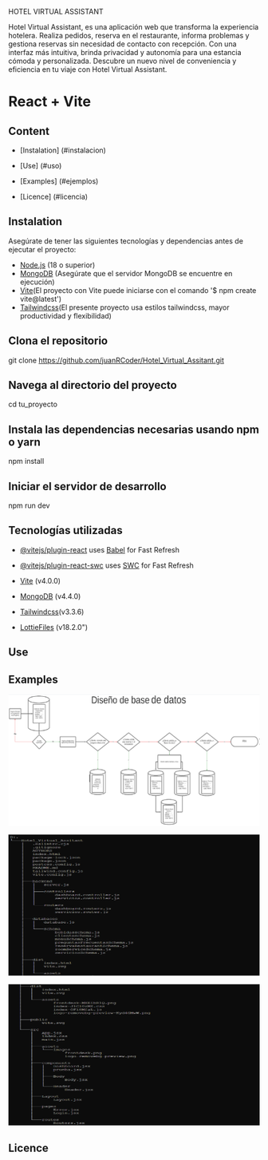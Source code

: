 HOTEL VIRTUAL ASSISTANT 




Hotel Virtual Assistant, es una aplicación web que transforma la experiencia hotelera. Realiza pedidos, reserva en el restaurante, informa problemas y gestiona reservas sin necesidad de contacto con recepción. Con una interfaz más intuitiva, brinda privacidad y autonomía para una estancia cómoda y personalizada. Descubre un nuevo nivel de conveniencia y eficiencia en tu viaje con Hotel Virtual Assistant. 

# React + Vite

## Content

- [Instalation] (#instalacion)

- [Use] (#uso)

- [Examples] (#ejemplos)

- [Licence] (#licencia)

## Instalation

Asegúrate de tener las siguientes tecnologías y dependencias antes de ejecutar el proyecto:
- [Node.js](https:/nodejs.org) (18 o superior)
- [MongoDB](https://mongodb.com/try/download/community) (Asegúrate que el servidor MongoDB se encuentre en ejecución)
- [Vite](https://vitejs.dev/guide/)(El proyecto con Vite puede iniciarse con el comando '$ npm create vite@latest')
- [Tailwindcss](https://tailwindcss.com/)(El presente proyecto usa estilos tailwindcss, mayor productividad y flexibilidad)



## Clona el repositorio

git clone https://github.com/juanRCoder/Hotel_Virtual_Assitant.git

## Navega al directorio del proyecto

cd tu_proyecto

## Instala las dependencias necesarias usando npm o yarn

npm install

## Iniciar el servidor de desarrollo

npm run dev

## Tecnologías utilizadas 

- [@vitejs/plugin-react](https://github.com/vitejs/vite-plugin-react/blob/main/packages/plugin-react/README.md) uses [Babel](https://babeljs.io/) for Fast Refresh

- [@vitejs/plugin-react-swc](https://github.com/vitejs/vite-plugin-react-swc) uses [SWC](https://swc.rs/) for Fast Refresh

- [Vite](https://vitejs.dev/) (v4.0.0)

- [MongoDB](https://www.mongodb.com/) (v4.4.0)

- [Tailwindcss](https://tailwindcss.com/)(v3.3.6)

- [LottieFiles](https://lottiefiles.com/) (v18.2.0")

## Use

## Examples

![Diseño de la base de datos](./src/assets/DatabaseDesign.png)

![Primera parte del árbol del proyecto](./src/assets/tree_project_1.png)

![Segunda parte del árbol del proyecto](./src/assets/tree_project_2.png)

## Licence

